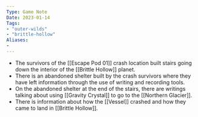 ```yaml
---
Type: Game Note
Date: 2023-01-14
Tags:
- "outer-wilds"
- "brittle-hollow"
Aliases:
- 
---
```

- The survivors of the [[Escape Pod 01]] crash location built stairs going down the interior of the [[Brittle Hollow]] planet.
- There is an abandoned shelter built by the crash survivors where they have left information through the use of writing and recording tools.
- On the abandoned shelter at the end of the stairs, there are writings talking about using [[Gravity Crystal]] to go to the [[Northern Glacier]].
- There is information about how the [[Vessel]] crashed and how they came to land in [[Brittle Hollow]].